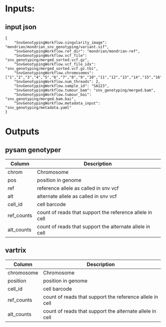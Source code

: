 # Inputs:

## input json
```
{
    "SnvGenotypingWorkflow.singularity_image": "mondrian/mondrian_snv_genotyping/variant.sif",
    "SnvGenotypingWorkflow.ref_dir": "mondrian/mondrian-ref",
    "SnvGenotypingWorkflow.vcf_file": "snv_genotyping/merged_sorted.vcf.gz",
    "SnvGenotypingWorkflow.vcf_file_idx": "snv_genotyping/merged_sorted.vcf.gz.tbi",
    "SnvGenotypingWorkflow.chromosomes": ["1","2","3","4","5","6","7","8","9","10","11","12","13","14","15","16","17","18","19","20","21","22","X","Y"],
    "SnvGenotypingWorkflow.num_threads": 2,
    "SnvGenotypingWorkflow.sample_id": "SA123",
    "SnvGenotypingWorkflow.tumour_bam": "snv_genotyping/merged.bam",
    "SnvGenotypingWorkflow.tumour_bai": "snv_genotyping/merged.bam.bai",
    "SnvGenotypingWorkflow.metadata_input": "snv_genotyping/metadata.yaml"
}
```


# Outputs


## pysam genotyper


| Column     | Description                                             | 
|------------|----------------------------------------------------------|
| chrom      | Chromosome                                               |
| pos        | position in genome                                       |
| ref        | reference allele as called in snv vcf                    |
| alt        | alternate allele as called in snv vcf                    |
| cell_id    | cell barcode                                             |
| ref_counts | count of reads that support the reference allele in cell |
| alt_counts | count of reads that support the alternate allele in cell |


## vartrix

| Column     | Description                                              | 
|------------|----------------------------------------------------------|
| chromosome | Chromosome                                               |
| position   | position in genome                                       |
| cell_id    | cell barcode                                             |
| ref_counts | count of reads that support the reference allele in cell |
| alt_counts | count of reads that support the alternate allele in cell |
